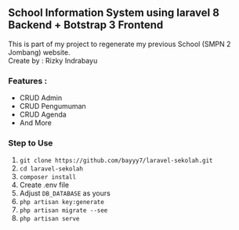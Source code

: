 ## School Information System using laravel 8 Backend + Botstrap 3 Frontend</br>
This is part of my project to regenerate my previous School (SMPN 2 Jombang) website. </br>
Create by : Rizky Indrabayu </br>

### Features : </br>
- CRUD Admin </br>
- CRUD Pengumuman </br>
- CRUD Agenda </br>
- And More </br>

### Step to Use
1. `git clone https://github.com/bayyy7/laravel-sekolah.git`
2. `cd laravel-sekolah` 
3. `composer install`
4. Create .env file 
5. Adjust `DB_DATABASE` as yours
6. `php artisan key:generate`
7. `php artisan migrate --see`
8. `php artisan serve`


